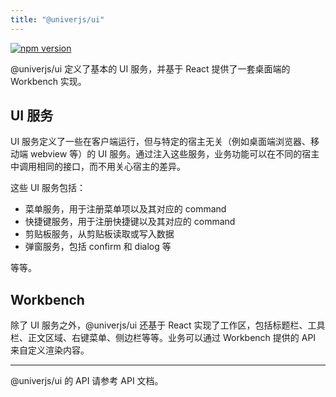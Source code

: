```yaml
---
title: "@univerjs/ui"
---
```


[![npm version](https://img.shields.io/npm/v/@univerjs/ui)](https://npmjs.org/package/@univerjs/ui)

@univerjs/ui 定义了基本的 UI 服务，并基于 React 提供了一套桌面端的 Workbench 实现。

## UI 服务

UI 服务定义了一些在客户端运行，但与特定的宿主无关（例如桌面端浏览器、移动端 webview 等）的 UI 服务。通过注入这些服务，业务功能可以在不同的宿主中调用相同的接口，而不用关心宿主的差异。

这些 UI 服务包括：

-   菜单服务，用于注册菜单项以及其对应的 command
-   快捷键服务，用于注册快捷键以及其对应的 command
-   剪贴板服务，从剪贴板读取或写入数据
-   弹窗服务，包括 confirm 和 dialog 等

等等。

## Workbench

除了 UI 服务之外，@univerjs/ui 还基于 React 实现了工作区，包括标题栏、工具栏、正文区域、右键菜单、侧边栏等等。业务可以通过 Workbench 提供的 API 来自定义渲染内容。

---

@univerjs/ui 的 API 请参考 API 文档。
